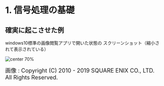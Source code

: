 <!-- 自動生成されたプリアンブル ここから -->
<!-- // $width:"841.89" -->
<!-- // $height:"595.28" -->
<!-- // $page_number:"true" -->
<!-- // $page:"6" -->
<!-- // $absolute_page:"6" -->
<!-- // $h2:"none" -->
<!-- // $h3:"none" -->
<!-- // $title:"true" -->
<!-- // $state_title:"2" -->
<!-- 自動生成されたプリアンブル ここまで -->

<!-- 前のページから引き継いだタイトル ここから -->
<!-- 前のページから引き継いだタイトル ここまで -->
# 1. 信号処理の基礎
## 確実に起こさせた例
windows10標準の画像閲覧アプリで開いた状態の
スクリーンショット（縮小されて表示されている）

![center 70%](./img/ffxiv_20190729_021838_788_windowed.png)


<font size=4>画像 : Copyright (C) 2010 - 2019 SQUARE ENIX CO., LTD. All Rights Reserved.</font>

